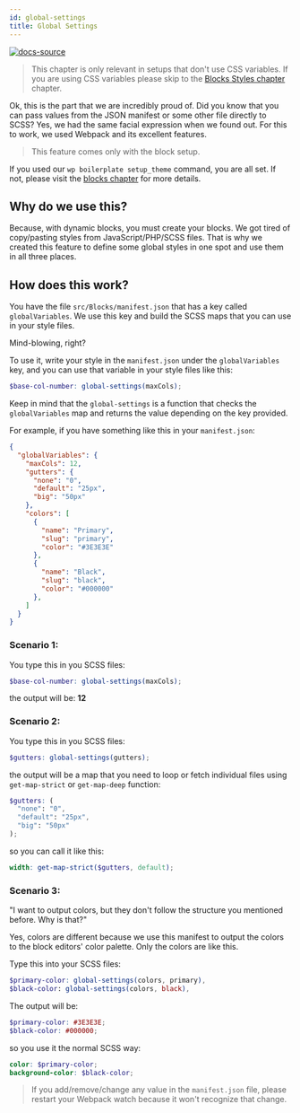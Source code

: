 ```yaml
---
id: global-settings
title: Global Settings
---
```


[![docs-source](https://img.shields.io/badge/source-eightshift--frontend--libs-yellow?style=for-the-badge&logo=javascript&labelColor=2a2a2a)](https://github.com/duenneffe/eightshift-frontend-libs/tree/6.0.0)

> This chapter is only relevant in setups that don't use CSS variables. If you are using CSS variables please skip to the [Blocks Styles chapter](blocks-styles) chapter.

Ok, this is the part that we are incredibly proud of. Did you know that you can pass values from the JSON manifest or some other file directly to SCSS? Yes, we had the same facial expression when we found out. For this to work, we used Webpack and its excellent features.

> This feature comes only with the block setup.

If you used our `wp boilerplate setup_theme` command, you are all set. If not, please visit the [blocks chapter](blocks) for more details.

## Why do we use this?

Because, with dynamic blocks, you must create your blocks. We got tired of copy/pasting styles from JavaScript/PHP/SCSS files. That is why we created this feature to define some global styles in one spot and use them in all three places.

## How does this work?

You have the file `src/Blocks/manifest.json` that has a key called `globalVariables`. We use this key and build the SCSS maps that you can use in your style files.

Mind-blowing, right?

To use it, write your style in the `manifest.json` under the `globalVariables` key, and you can use that variable in your style files like this:

```scss
$base-col-number: global-settings(maxCols);
```

Keep in mind that the `global-settings` is a function that checks the `globalVariables` map and returns the value depending on the key provided.

For example, if you have something like this in your `manifest.json`:

```json
{
  "globalVariables": {
    "maxCols": 12,
    "gutters": {
      "none": "0",
      "default": "25px",
      "big": "50px"
    },
    "colors": [
      {
        "name": "Primary",
        "slug": "primary",
        "color": "#3E3E3E"
      },
      {
        "name": "Black",
        "slug": "black",
        "color": "#000000"
      },
    ]
  }
}
```

### Scenario 1:

You type this in you SCSS files:

```scss
$base-col-number: global-settings(maxCols);
```

the output will be: **12**

### Scenario 2:

You type this in you SCSS files:

```scss
$gutters: global-settings(gutters);
```

the output will be a map that you need to loop or fetch individual files using `get-map-strict` or `get-map-deep` function:

```scss
$gutters: (
  "none": "0",
  "default": "25px",
  "big": "50px"
);
```

so you can call it like this:

```scss
width: get-map-strict($gutters, default);
```

### Scenario 3:

"I want to output colors, but they don't follow the structure you mentioned before. Why is that?"

Yes, colors are different because we use this manifest to output the colors to the block editors' color palette. Only the colors are like this.

Type this into your SCSS files:

```scss
$primary-color: global-settings(colors, primary),
$black-color: global-settings(colors, black),
```

The output will be:

```scss
$primary-color: #3E3E3E;
$black-color: #000000;
```

so you use it the normal SCSS way:

```scss
color: $primary-color;
background-color: $black-color;
```

> If you add/remove/change any value in the `manifest.json` file, please restart your Webpack watch because it won't recognize that change.
